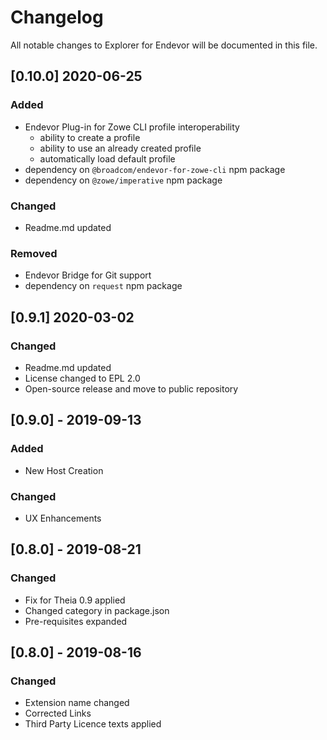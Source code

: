 # Changelog

All notable changes to Explorer for Endevor will be documented in this file.

## [0.10.0] 2020-06-25

### Added

- Endevor Plug-in for Zowe CLI profile interoperability
  - ability to create a profile
  - ability to use an already created profile
  - automatically load default profile
- dependency on `@broadcom/endevor-for-zowe-cli` npm package
- dependency on `@zowe/imperative` npm package

### Changed

- Readme.md updated

### Removed

- Endevor Bridge for Git support
- dependency on `request` npm package

## [0.9.1] 2020-03-02

### Changed

- Readme.md updated
- License changed to EPL 2.0
- Open-source release and move to public repository

## [0.9.0] - 2019-09-13

### Added

- New Host Creation

### Changed

- UX Enhancements

## [0.8.0] - 2019-08-21

### Changed

- Fix for Theia 0.9 applied
- Changed category in package.json
- Pre-requisites expanded

## [0.8.0] - 2019-08-16

### Changed

- Extension name changed
- Corrected Links
- Third Party Licence texts applied
